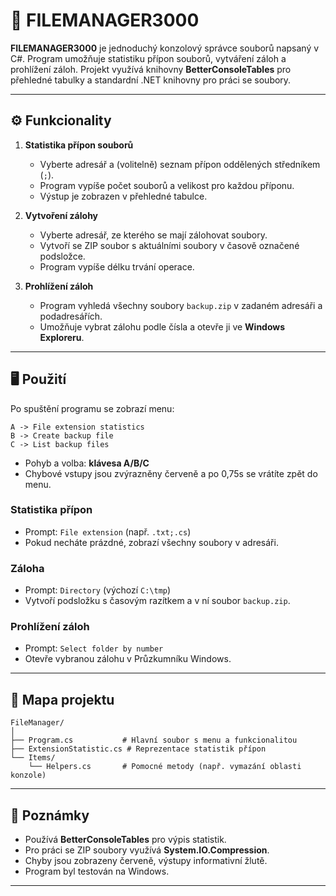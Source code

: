 # 📁 FILEMANAGER3000

**FILEMANAGER3000** je jednoduchý konzolový správce souborů napsaný v C#. Program umožňuje statistiku přípon souborů, vytváření záloh a prohlížení záloh. Projekt využívá knihovny **BetterConsoleTables** pro přehledné tabulky a standardní .NET knihovny pro práci se soubory.

---

## ⚙️ Funkcionality

1. **Statistika přípon souborů**
   - Vyberte adresář a (volitelně) seznam přípon oddělených středníkem (`;`).  
   - Program vypíše počet souborů a velikost pro každou příponu.  
   - Výstup je zobrazen v přehledné tabulce.  

2. **Vytvoření zálohy**
   - Vyberte adresář, ze kterého se mají zálohovat soubory.  
   - Vytvoří se ZIP soubor s aktuálními soubory v časově označené podsložce.  
   - Program vypíše délku trvání operace.  

3. **Prohlížení záloh**
   - Program vyhledá všechny soubory `backup.zip` v zadaném adresáři a podadresářích.  
   - Umožňuje vybrat zálohu podle čísla a otevře ji ve **Windows Exploreru**.  

---

## 🖥️ Použití

Po spuštění programu se zobrazí menu:

```
A -> File extension statistics
B -> Create backup file
C -> List backup files
```

- Pohyb a volba: **klávesa A/B/C**  
- Chybové vstupy jsou zvýrazněny červeně a po 0,75s se vrátíte zpět do menu.

### Statistika přípon
- Prompt: `File extension` (např. `.txt;.cs`)  
- Pokud necháte prázdné, zobrazí všechny soubory v adresáři.  

### Záloha
- Prompt: `Directory` (výchozí `C:\tmp`)  
- Vytvoří podsložku s časovým razítkem a v ní soubor `backup.zip`.  

### Prohlížení záloh
- Prompt: `Select folder by number`  
- Otevře vybranou zálohu v Průzkumníku Windows.

---

## 📂 Mapa projektu

```
FileManager/
│
├── Program.cs           # Hlavní soubor s menu a funkcionalitou
├── ExtensionStatistic.cs # Reprezentace statistik přípon
└── Items/
    └── Helpers.cs       # Pomocné metody (např. vymazání oblasti konzole)
```

---

## 🔧 Poznámky

- Používá **BetterConsoleTables** pro výpis statistik.  
- Pro práci se ZIP soubory využívá **System.IO.Compression**.  
- Chyby jsou zobrazeny červeně, výstupy informativní žlutě.  
- Program byl testován na Windows.  

---


